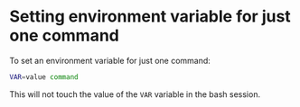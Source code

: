 # Setting environment variable for just one command

To set an environment variable for just one command:

```bash
VAR=value command
```

This will not touch the value of the `VAR` variable in the bash session.
